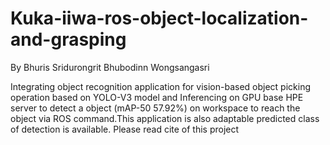 # Kuka-iiwa-ros-object-localization-and-grasping
By
Bhuris Sridurongrit
Bhubodinn Wongsangasri

Integrating object recognition application for vision-based object picking operation based on YOLO-V3 model and Inferencing on GPU base HPE server to detect a object (mAP-50 57.92%) on workspace to reach the object via ROS command.This application is also adaptable predicted class of detection is available. 
Please read cite of this project 
